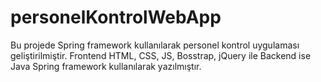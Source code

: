 # personelKontrolWebApp

Bu projede Spring framework kullanılarak personel kontrol uygulaması geliştirilmiştir. Frontend HTML, CSS, JS, Bosstrap, jQuery ile Backend ise Java Spring framework kullanılarak yazılmıştır.
